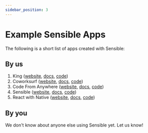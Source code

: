 ```yaml
---
sidebar_position: 3
---
```


# Example Sensible Apps

The following is a short list of apps created with Sensible:

## By us

1. King ([website](https://getking.co), [docs](https://docs.sensibleframework.co/king.leckrapi.xyz), [code](https://github.com/Code-From-Anywhere/king))
2. Coworksurf ([website](https://coworksurf.com), [docs](https://docs.sensibleframework.co/wemote.leckrapi.xyz), [code](https://github.com/Code-From-Anywhere/CoworkSurf))
3. Code From Anywhere ([website](https://codefromanywhere.com), [docs](https://docs.sensibleframework.co/cfa.leckrapi.xyz), [code](https://github.com/Code-From-Anywhere/cfa))
4. Sensible ([website](https://sensible.to), [docs](https://docs.sensibleframework.co), [code](https://github.com/Code-From-Anywhere/sensible))
5. React with Native ([website](https://reactwithnative.com), [docs](https://docs.sensibleframework.co/rwn.leckrapi.xyz), [code](https://github.com/Code-From-Anywhere/react-with-native))

## By you

We don't know about anyone else using Sensible yet. Let us know!
